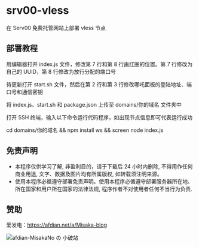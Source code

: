 # srv00-vless

在 Serv00 免费托管网站上部署 vless 节点

## 部署教程
用编辑器打开 index.js 文件，修改第 7 行和第 8 行画红圈的位置。第 7 行修改为自己的 UUID，第 8 行修改为放行分配的端口号

待更新打开 start.sh 文件，然后在第 2 行和第 3 行修改哪吒面板的登陆地址、端口号和通信密钥

将 index.js、start.sh 和 package.json 上传至 domains/你的域名 文件夹中

打开 SSH 终端，输入以下命令运行代码程序，如出现节点信息即可代表运行成功

cd domains/你的域名 && npm install ws && screen node index.js

## 免责声明

* 本程序仅供学习了解, 非盈利目的，请于下载后 24 小时内删除, 不得用作任何商业用途, 文字、数据及图片均有所属版权, 如转载须注明来源。
* 使用本程序必循遵守部署免责声明。使用本程序必循遵守部署服务器所在地、所在国家和用户所在国家的法律法规, 程序作者不对使用者任何不当行为负责.

## 赞助

爱发电：https://afdian.net/a/Misaka-blog

![afdian-MisakaNo の 小破站](https://user-images.githubusercontent.com/122191366/211533469-351009fb-9ae8-4601-992a-abbf54665b68.jpg)
